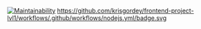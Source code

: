 [![Maintainability](https://api.codeclimate.com/v1/badges/a99a88d28ad37a79dbf6/maintainability)](https://codeclimate.com/github/codeclimate/codeclimate/maintainability)
https://github.com/krisgordey/frontend-project-lvl1/workflows/.github/workflows/nodejs.yml/badge.svg
